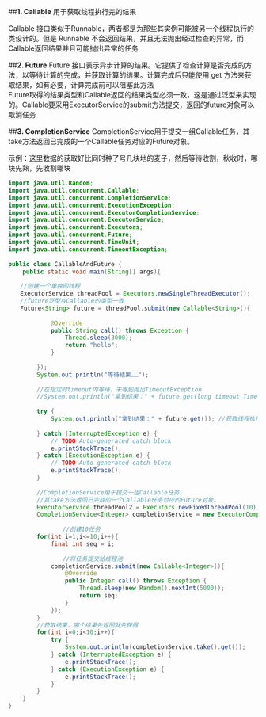 ##**1. Callable** 
用于获取线程执行完的结果

Callable 接口类似于Runnable，两者都是为那些其实例可能被另一个线程执行的类设计的。但是 Runnable 不会返回结果，并且无法抛出经过检查的异常，而Callable返回结果并且可能抛出异常的任务

##**2. Future** 
Future 接口表示异步计算的结果。它提供了检查计算是否完成的方法，以等待计算的完成，并获取计算的结果。计算完成后只能使用 get 方法来获取结果，如有必要，计算完成前可以阻塞此方法
​     
Future取得的结果类型和Callable返回的结果类型必须一致，这是通过泛型来实现的。Callable要采用ExecutorService的submit方法提交，返回的future对象可以取消任务

##**3. CompletionService**
CompletionService用于提交一组Callable任务，其take方法返回已完成的一个Callable任务对应的Future对象。

示例：这里数据的获取好比同时种了号几块地的麦子，然后等待收割，秋收时，哪块先熟，先收割哪块

```java
import java.util.Random;  
import java.util.concurrent.Callable;  
import java.util.concurrent.CompletionService;  
import java.util.concurrent.ExecutionException;  
import java.util.concurrent.ExecutorCompletionService;  
import java.util.concurrent.ExecutorService;  
import java.util.concurrent.Executors;  
import java.util.concurrent.Future;  
import java.util.concurrent.TimeUnit;  
import java.util.concurrent.TimeoutException;  
  
public class CallableAndFuture {  
    public static void main(String[] args){  
  
　　//创建一个单独的线程         
　　ExecutorService threadPool = Executors.newSingleThreadExecutor();  
　　//future泛型与Callable的类型一致        
　　Future<String> future = threadPool.submit(new Callable<String>(){  
  
            @Override  
            public String call() throws Exception {  
                Thread.sleep(3000);  
                return "hello";  
            }  
              
        });  
        System.out.println("等待結果……");  
          
        //在指定时timeout内等待，未等到抛出TimeoutException  
        //System.out.println("拿到结果：" + future.get(long timeout,TimeUnit unit));  
          
        try {  
            System.out.println("拿到结果：" + future.get()); //获取线程执行后的结果  
              
        } catch (InterruptedException e) {  
            // TODO Auto-generated catch block  
            e.printStackTrace();  
        } catch (ExecutionException e) {  
            // TODO Auto-generated catch block  
            e.printStackTrace();  
        }  
                   
        //CompletionService用于提交一组Callable任务，  
        //其take方法返回已完成的一个Callable任务对应的Future对象。  
        ExecutorService threadPool2 = Executors.newFixedThreadPool(10);  
        CompletionService<Integer> completionService = new ExecutorCompletionService<Integer>(threadPool2);  
          
　　            //创建10任务  
        for(int i=1;i<=10;i++){  
            final int seq = i;  
  
　　            //将任务提交给线程池  
            completionService.submit(new Callable<Integer>(){  
                @Override  
                public Integer call() throws Exception {  
                    Thread.sleep(new Random().nextInt(5000));  
                    return seq;               
                }  
            });  
        }  
        //获取结果，哪个结果先返回就先获得  
        for(int i=0;i<10;i++){  
            try {  
                System.out.println(completionService.take().get());  
            } catch (InterruptedException e) {  
                e.printStackTrace();  
            } catch (ExecutionException e) {  
                e.printStackTrace();  
            }  
        }  
    }  
}  
```